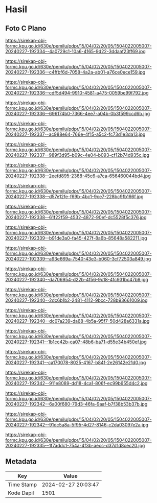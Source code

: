 # Hasil

## Foto C Plano

https://sirekap-obj-formc.kpu.go.id/630e/pemilu/pdpr/15/04/02/20/05/1504022005007-20240227-192334--4a0729c1-10a6-4165-9d22-3ddaaf23ff69.jpg

https://sirekap-obj-formc.kpu.go.id/630e/pemilu/pdpr/15/04/02/20/05/1504022005007-20240227-192336--c4ffbf6d-7058-4a2a-ab01-a76ce0ece159.jpg

https://sirekap-obj-formc.kpu.go.id/630e/pemilu/pdpr/15/04/02/20/05/1504022005007-20240227-192336--cdf5d494-9910-4581-a475-0059be99f792.jpg

https://sirekap-obj-formc.kpu.go.id/630e/pemilu/pdpr/15/04/02/20/05/1504022005007-20240227-192336--696174b0-7366-4ee7-a04b-0b3f599ccd6b.jpg

https://sirekap-obj-formc.kpu.go.id/630e/pemilu/pdpr/15/04/02/20/05/1504022005007-20240227-192337--ac988e64-766e-4f15-a5c2-fc73d1e3da13.jpg

https://sirekap-obj-formc.kpu.go.id/630e/pemilu/pdpr/15/04/02/20/05/1504022005007-20240227-192337--989f3d95-b09c-4e04-b093-cf12b74d935c.jpg

https://sirekap-obj-formc.kpu.go.id/630e/pemilu/pdpr/15/04/02/20/05/1504022005007-20240227-192338--2eefd895-2368-45c6-a7ca-656460044bd4.jpg

https://sirekap-obj-formc.kpu.go.id/630e/pemilu/pdpr/15/04/02/20/05/1504022005007-20240227-192338--d57e12fe-f69b-4bc1-9ce7-228bc9fb166f.jpg

https://sirekap-obj-formc.kpu.go.id/630e/pemilu/pdpr/15/04/02/20/05/1504022005007-20240227-192338--61f22f59-4532-4872-90ef-dc5528f5c376.jpg

https://sirekap-obj-formc.kpu.go.id/630e/pemilu/pdpr/15/04/02/20/05/1504022005007-20240227-192339--b91de3a0-fa45-427f-8a6b-85648a582211.jpg

https://sirekap-obj-formc.kpu.go.id/630e/pemilu/pdpr/15/04/02/20/05/1504022005007-20240227-192339--a93e669a-7540-43e3-b060-3cf72503a849.jpg

https://sirekap-obj-formc.kpu.go.id/630e/pemilu/pdpr/15/04/02/20/05/1504022005007-20240227-192340--da706954-d22b-4f56-9c18-4fc931bc47b9.jpg

https://sirekap-obj-formc.kpu.go.id/630e/pemilu/pdpr/15/04/02/20/05/1504022005007-20240227-192340--2dc6b1b2-2481-4112-9bcc-728b93661009.jpg

https://sirekap-obj-formc.kpu.go.id/630e/pemilu/pdpr/15/04/02/20/05/1504022005007-20240227-192340--dc07a239-da68-4b5a-95f7-50d428a6331a.jpg

https://sirekap-obj-formc.kpu.go.id/630e/pemilu/pdpr/15/04/02/20/05/1504022005007-20240227-192341--1b1cc42b-ca07-48b6-ba71-d55e34b450ef.jpg

https://sirekap-obj-formc.kpu.go.id/630e/pemilu/pdpr/15/04/02/20/05/1504022005007-20240227-192341--ca170078-8025-4167-b84f-2e26142e21d0.jpg

https://sirekap-obj-formc.kpu.go.id/630e/pemilu/pdpr/15/04/02/20/05/1504022005007-20240227-192342--911e8089-dd18-4ca1-806f-ec99b655d4c2.jpg

https://sirekap-obj-formc.kpu.go.id/630e/pemilu/pdpr/15/04/02/20/05/1504022005007-20240227-192342--6a00f680-79d3-46fa-9aaf-b7f38b53b37b.jpg

https://sirekap-obj-formc.kpu.go.id/630e/pemilu/pdpr/15/04/02/20/05/1504022005007-20240227-192342--91dc5a8a-5f95-4d27-8146-c2da03097e2a.jpg

https://sirekap-obj-formc.kpu.go.id/630e/pemilu/pdpr/15/04/02/20/05/1504022005007-20240227-192335--1f7addc1-754a-4f3b-aecc-d37d1d8cec20.jpg


## Metadata

| Key        | Value               |
| ---------- | ------------------- |
| Time Stamp | 2024-02-27 20:03:47 |
| Kode Dapil | 1501                |



